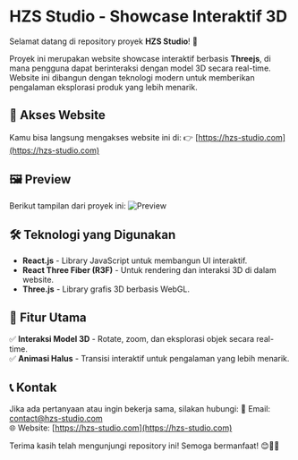 # HZS Studio - Showcase Interaktif 3D

Selamat datang di repository proyek **HZS Studio**! 🚀

Proyek ini merupakan website showcase interaktif berbasis **Threejs**, di mana pengguna dapat berinteraksi dengan model 3D secara real-time. Website ini dibangun dengan teknologi modern untuk memberikan pengalaman eksplorasi produk yang lebih menarik.

## 🔗 Akses Website

Kamu bisa langsung mengakses website ini di:
👉 [https://hzs-studio.com](https://hzs-studio.com)

## 🖼️ Preview

Berikut tampilan dari proyek ini:
![Preview](https://hzs-studio.vercel.app/porto/web-lebaran.webp)

## 🛠️ Teknologi yang Digunakan

- **React.js** - Library JavaScript untuk membangun UI interaktif.
- **React Three Fiber (R3F)** - Untuk rendering dan interaksi 3D di dalam website.
- **Three.js** - Library grafis 3D berbasis WebGL.

## 📌 Fitur Utama

✅ **Interaksi Model 3D** - Rotate, zoom, dan eksplorasi objek secara real-time.  
✅ **Animasi Halus** - Transisi interaktif untuk pengalaman yang lebih menarik.  


## 📞 Kontak

Jika ada pertanyaan atau ingin bekerja sama, silakan hubungi:
📧 Email: contact@hzs-studio.com  
🌐 Website: [https://hzs-studio.com](https://hzs-studio.com)

Terima kasih telah mengunjungi repository ini! Semoga bermanfaat! 😊🎨🚀

